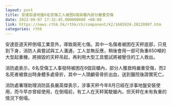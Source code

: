 ```yaml
---
layout: post
title: 安達臣道地盤6名受傷工人被困6個貨櫃內部分嚴重受傷
date: 2022-09-07 17:32:45.000000000 +08:00
link: https://news.rthk.hk/rthk/ch/component/k2/1665924-20220907.htm
categories: rthk
---
```


安達臣道天秤倒塌工業意外，導致兩死七傷。其中一名傷者被困在天秤底部，只見到下身，消防人員嘗試與工人溝通，工人並無反應，稍後會用一部可負重650噸的大型起重機，將損毀的天秤吊起，再利用大型工具嘗試將被壓住的工人救出。

消防處表示，6名受傷工人事發時被困在6個貨櫃內，部分人獲救時嚴重受傷，而2名死者被救出時身體多處骨折，其中一人頭顱骨骨折出血，送到醫院後證實死亡。

消防處署理助理消防區長嚴英傑表示，涉事天秤今年8月已經在涉事地盤安裝使用，而今早亦曾經使用，在倒塌前，有工人在天秤駕駛艙內，但天秤在未有負重的情況下倒塌。
